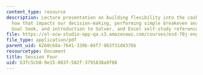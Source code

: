 ```yaml
---
content_type: resource
description: Lecture presentation on building flexibility into the cash flow model,
  how that impacts our decision-making, performing simple breakeven analysis using
  Goal Seek, and introduction to Solver, and Excel self-study references.
file: https://ol-ocw-studio-app-qa.s3.amazonaws.com/courses/esd-70j-engineering-economy-module-fall-2009/b3fc5cb89e15083f582f3791838a9f08_MITESD_70Jf09_lec04.pdf
file_type: application/pdf
parent_uid: 6260c68a-7641-339b-04f7-963f31d4376b
resourcetype: Document
title: Session Four
uid: b3fc5cb8-9e15-083f-582f-3791838a9f08
---
```

